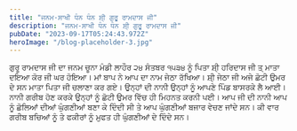 ```yaml
---
title: "ਜਨਮ-ਸਾਖੀ ਧੰਨ ਧੰਨ ਸ਼ੀ੍ ਗੁਰੂ ਰਾਮਦਾਸ ਜੀ"
description: "ਜਨਮ-ਸਾਖੀ ਧੰਨ ਧੰਨ ਸ਼ੀ੍ ਗੁਰੂ ਰਾਮਦਾਸ ਜੀ"
pubDate: "2023-09-17T05:24:43.972Z"
heroImage: "/blog-placeholder-3.jpg"
---
```


ਗੁਰੂ ਰਾਮਦਾਸ ਜੀ ਦਾ ਜਨਮ ਚੂਨਾ ਮੰਡੀ ਲਾਹੌਰ ੨੪ ਸੰਤਬਰ ੧੫੩੪ ਨੂੰ ਪਿਤਾ ਸ਼ੀ੍ ਹਰਿਦਾਸ ਜੀ ਤ੍ ਮਾਤਾ ਦਇਆ ਕੋਰ ਜੀ ਘਰ ਹੋਇਆ। ਮਾਂ ਬਾਪ ਨੇ ਆਪ ਦਾ ਨਾਮ ਜੇਠਾ ਰੱਖਿਆ। 
ਸ਼ੀ੍ ਜੇਠਾ ਜੀ ਅਜੇ ਛੋਟੀ ਉਮਰ ਦੇ ਸਨ ਮਾਤਾ ਪਿਤਾ ਜੀ ਚਲਾਣਾ ਕਰ ਗਏ। ਉਨ੍ਹਾਂ ਦੀ ਨਾਨੀ ਉਨ੍ਹਾਂ ਨੂੰ ਆਪਣੇ ਪਿੰਡ ਬਾਸਰਕੇ ਲੈ ਆਈ। ਨਾਨੀ ਗਰੀਬ ਹੋਣ ਕਰਕੇ ਉਨ੍ਹਾਂ ਨੂੰ ਛੋਟੀ ਉਮਰ ਵਿੱਚ ਹੀ ਮਿਹਨਤ ਕਰਨੀ ਪਈ। 
ਆਪ ਜੀ ਦੀ ਨਾਨੀ ਆਪ ਨੂੰ ਛੋਲਿਆਂ ਦੀਆਂ ਘੁੰਗਣੀਆਂ ਬਣਾ ਕੇ ਦਿੰਦੀ ਸੀ ਤੇ ਆਪ ਘੁੰਗਣੀਆਂ ਬਜਾਰ ਵੇਚਣ ਜਾਂਦੇ ਸਨ। ਕੀ ਵਾਰ ਗਰੀਬ ਬਚਿਆਂ ਨੂੰ ਤੇ ਫਕੀਰਾਂ ਨੂੰ ਮੁਫਤ ਹੀ ਘੁੰਗਣੀਆਂ ਦੇ ਦਿੰਦੇ ਸਨ।

